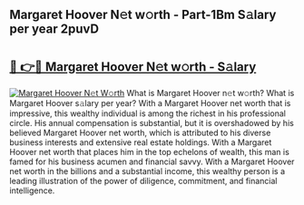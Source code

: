## Margaret Hoover N𝚎t w𝚘rth - Part-1Bm S𝚊lary per year 2puvD

# <h2><a href="http://gc3fz0o.nevu.top/?p=Margaret+Hoover">🔗 👉🔴 Margaret Hoover N𝚎t w𝚘rth - S𝚊lary</a></h2>

[![Margaret Hoover N𝚎t W𝚘rth](https://i.imgur.com/Oavwk0R.jpeg)](http://gc3fz0o.nevu.top/?p=Margaret+Hoover)
What is Margaret Hoover n𝚎t w𝚘rth? What is Margaret Hoover s𝚊lary per year?
With a Margaret Hoover net worth that is impressive, this wealthy individual is among the richest in his professional circle. His annual compensation is substantial, but it is overshadowed by his believed Margaret Hoover net worth, which is attributed to his diverse business interests and extensive real estate holdings. With a Margaret Hoover net worth that places him in the top echelons of wealth, this man is famed for his business acumen and financial savvy. With a Margaret Hoover net worth in the billions and a substantial income, this wealthy person is a leading illustration of the power of diligence, commitment, and financial intelligence.
